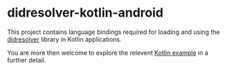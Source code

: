 # didresolver-kotlin-android

This project contains language bindings required for loading and using the [didresolver](https://github.com/e-id-admin/didresolver) library in Kotlin applications.

You are more then welcome to explore the relevent [Kotlin example](https://github.com/e-id-admin/didresolver-examples/tree/main/example-kotlin) in a further detail.
